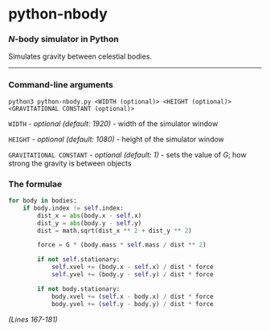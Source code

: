 # python-nbody

### *N*-body simulator in Python

Simulates gravity between celestial bodies.

---

### Command-line arguments
```
python3 python-nbody.py <WIDTH (optional)> <HEIGHT (optional)> <GRAVITATIONAL CONSTANT (optional)>
```
```WIDTH``` - *optional (default: 1920)* - width of the simulator window

```HEIGHT``` - *optional (default: 1080)* - height of the simulator window

```GRAVITATIONAL CONSTANT``` - *optional (default: 1)* - sets the value of *G*; how strong the gravity is between objects

### The formulae
```python
for body in bodies:
    if body.index != self.index:
        dist_x = abs(body.x - self.x)
        dist_y = abs(body.y - self.y)
        dist = math.sqrt(dist_x ** 2 + dist_y ** 2)

        force = G * (body.mass * self.mass / dist ** 2)

        if not self.stationary:
            self.xvel += (body.x - self.x) / dist * force
            self.yvel += (body.y - self.y) / dist * force

        if not body.stationary:
            body.xvel += (self.x - body.x) / dist * force
            body.yvel += (self.y - body.y) / dist * force
```
*(Lines 167-181)*
